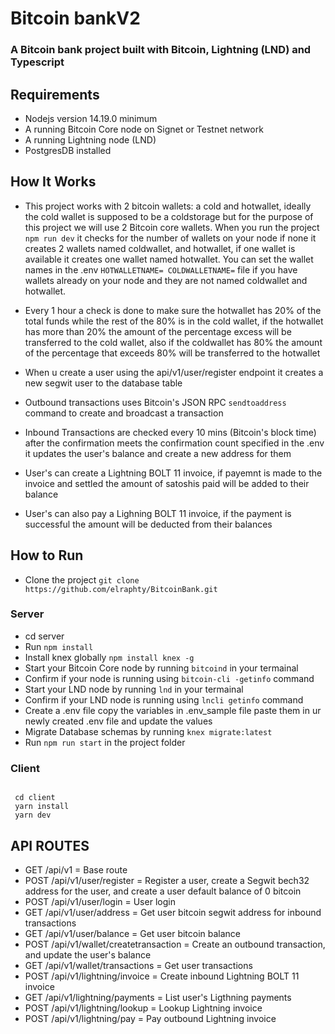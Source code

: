 # Bitcoin bankV2

### A Bitcoin bank project built with Bitcoin, Lightning (LND) and Typescript

## Requirements

 - Nodejs version 14.19.0 minimum
 - A running Bitcoin Core node on Signet or Testnet network
 - A running Lightning node (LND)
 - PostgresDB installed

## How It Works

 - This project works with 2 bitcoin wallets: a cold and hotwallet, ideally the cold wallet is supposed 
   to be a coldstorage  but for the purpose of this project we will use 2 Bitcoin core wallets.
   When you run the project ```npm run dev``` it checks for the number of wallets on your node if none it creates 2 wallets named coldwallet, and hotwallet, if one wallet is available it creates one wallet named hotwallet. You can set the wallet names in the .env ```HOTWALLETNAME= COLDWALLETNAME=``` file if you have wallets already on your node and they are not named coldwallet and hotwallet.
    
 - Every 1 hour a check is done to make sure the hotwallet has 20% of the total funds while the rest of the 
   80% is in the cold wallet, if the hotwallet has more than 20% the amount of the percentage excess will be transferred to the cold wallet, also if the coldwallet has 80% the amount of the percentage that exceeds 80% will be transferred to the hotwallet

 - When u create a user using the api/v1/user/register endpoint it creates a new segwit user to the database table

 - Outbound transactions uses Bitcoin's JSON RPC ```sendtoaddress``` command to create and broadcast a transaction

 - Inbound Transactions are checked every 10 mins (Bitcoin's block time) after the confirmation meets 
   the confirmation count specified in the .env it updates the user's balance and create a new address for them
 - User's can create a Lightning BOLT 11 invoice, if payemnt is made to the invoice and settled the amount of satoshis paid will be added to their balance
 - User's can also pay a Lighning BOLT 11 invoice, if the payment is successful the amount will be deducted from their balances

## How to Run

 - Clone the project ```git clone https://github.com/elraphty/BitcoinBank.git```
### Server

 - cd server
 - Run ```npm install```
 - Install knex globally ```npm install knex -g```
 - Start your Bitcoin Core node by running  ```bitcoind``` in your termainal
 - Confirm if your node is running using ```bitcoin-cli -getinfo``` command
 - Start your LND node by running  ```lnd``` in your termainal
 - Confirm if your LND node is running using ```lncli getinfo``` command
 - Create a .env file copy the variables in .env_sample file paste them in ur newly created .env file and update the values
 - Migrate Database schemas by running ```knex migrate:latest```
 - Run ```npm run start``` in the project folder

### Client

 ```
 
  cd client
  yarn install
  yarn dev

 ```

## API ROUTES

 - GET /api/v1 = Base route
 - POST /api/v1/user/register = Register a user, create a Segwit bech32 address for the user, and create a user default balance of 0 bitcoin
 - POST /api/v1/user/login = User login
 - GET /api/v1/user/address = Get user bitcoin segwit address for inbound transactions
 - GET /api/v1/user/balance = Get user bitcoin balance
 - POST /api/v1/wallet/createtransaction = Create an outbound transaction, and update the user's balance
 - GET /api/v1/wallet/transactions = Get user transactions
 - POST /api/v1/lightning/invoice =  Create inbound Lightning BOLT 11 invoice
 - GET /api/v1/lightning/payments = List user's Ligthning payments
 - POST /api/v1/lightning/lookup = Lookup Lightning invoice
 - POST /api/v1/lightning/pay = Pay outbound Lightning invoice


